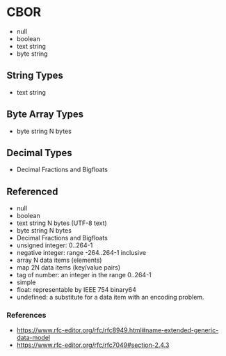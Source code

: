 # CBOR

* null
* boolean
* text string
* byte string

## String Types

* text string

## Byte Array Types

* byte string	N bytes

## Decimal Types

* Decimal Fractions and Bigfloats

## Referenced

* null
* boolean
* text string	N bytes (UTF-8 text)
* byte string	N bytes
* Decimal Fractions and Bigfloats
* unsigned integer: 0..264-1
* negative integer: range -264..264-1 inclusive
* array	N data items (elements)
* map	2N data items (key/value pairs)
* tag of number: an integer in the range 0..264-1
* simple
* float: representable by IEEE 754 binary64
* undefined: a substitute for a data item with an encoding problem.

### References

* https://www.rfc-editor.org/rfc/rfc8949.html#name-extended-generic-data-model
* https://www.rfc-editor.org/rfc/rfc7049#section-2.4.3
